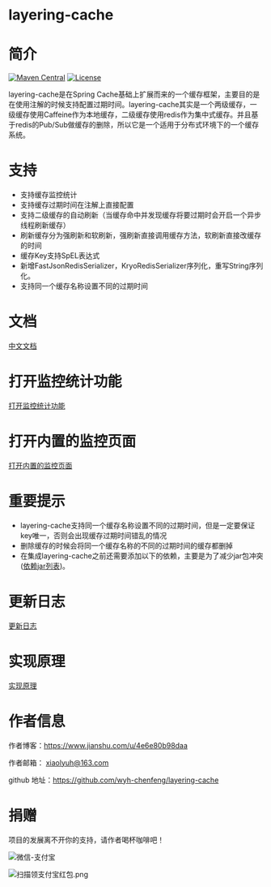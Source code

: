 # layering-cache
# 简介

[![Maven Central](https://maven-badges.herokuapp.com/maven-central/com.github.xiaolyuh/layering-cache/badge.svg)](https://search.maven.org/artifact/com.github.xiaolyuh/layering-cache/)
[![License](https://img.shields.io/badge/license-Apache%202-4EB1BA.svg)](https://www.apache.org/licenses/LICENSE-2.0.html)

layering-cache是在Spring Cache基础上扩展而来的一个缓存框架，主要目的是在使用注解的时候支持配置过期时间。layering-cache其实是一个两级缓存，一级缓存使用Caffeine作为本地缓存，二级缓存使用redis作为集中式缓存。并且基于redis的Pub/Sub做缓存的删除，所以它是一个适用于分布式环境下的一个缓存系统。

# 支持
- 支持缓存监控统计
- 支持缓存过期时间在注解上直接配置
- 支持二级缓存的自动刷新（当缓存命中并发现缓存将要过期时会开启一个异步线程刷新缓存）
- 刷新缓存分为强刷新和软刷新，强刷新直接调用缓存方法，软刷新直接改缓存的时间 
- 缓存Key支持SpEL表达式
- 新增FastJsonRedisSerializer，KryoRedisSerializer序列化，重写String序列化。
- 支持同一个缓存名称设置不同的过期时间

# 文档

[中文文档](https://github.com/xiaolyuh/layering-cache/wiki/%E6%96%87%E6%A1%A3)
# 打开监控统计功能

[打开监控统计功能](https://github.com/xiaolyuh/layering-cache/wiki/%E6%89%93%E5%BC%80%E7%9B%91%E6%8E%A7%E7%BB%9F%E8%AE%A1%E5%8A%9F%E8%83%BD)
# 打开内置的监控页面

[打开内置的监控页面](https://github.com/xiaolyuh/layering-cache/wiki/%E6%89%93%E5%BC%80%E5%86%85%E7%BD%AE%E7%9A%84%E7%9B%91%E6%8E%A7%E9%A1%B5%E9%9D%A2)

# 重要提示
- layering-cache支持同一个缓存名称设置不同的过期时间，但是一定要保证key唯一，否则会出现缓存过期时间错乱的情况
- 删除缓存的时候会将同一个缓存名称的不同的过期时间的缓存都删掉
- 在集成layering-cache之前还需要添加以下的依赖，主要是为了减少jar包冲突([依赖jar列表](https://github.com/xiaolyuh/layering-cache/wiki/%E4%BE%9D%E8%B5%96jar%E5%88%97%E8%A1%A8))。

# 更新日志

[更新日志](https://github.com/xiaolyuh/layering-cache/wiki/%E6%9B%B4%E6%96%B0%E6%97%A5%E5%BF%97)

# 实现原理
[实现原理](https://github.com/xiaolyuh/layering-cache/wiki/%E5%AE%9E%E7%8E%B0%E5%8E%9F%E7%90%86)

# 作者信息

作者博客：https://www.jianshu.com/u/4e6e80b98daa

作者邮箱： xiaolyuh@163.com  

github 地址：https://github.com/wyh-chenfeng/layering-cache


# 捐赠
项目的发展离不开你的支持，请作者喝杯咖啡吧！

![微信-支付宝](https://upload-images.jianshu.io/upload_images/6464086-cf0fb1b2facf4a14.png?imageMogr2/auto-orient/strip%7CimageView2/2/w/1240)

![扫描领支付宝红包.png](https://upload-images.jianshu.io/upload_images/6464086-4c07fc47862dab24.png?imageMogr2/auto-orient/strip%7CimageView2/2/w/1240)

